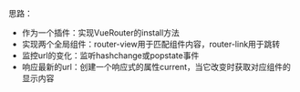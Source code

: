 思路：

- 作为一个插件：实现VueRouter的install方法
- 实现两个全局组件：router-view用于匹配组件内容，router-link用于跳转
- 监控url的变化：监听hashchange或popstate事件
- 响应最新的url：创建一个响应式的属性current，当它改变时获取对应组件的显示内容